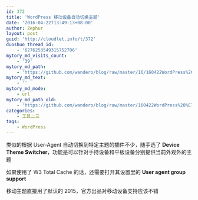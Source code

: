 ```yaml
---
id: 372
title: 'WordPress 移动设备自动切换主题'
date: '2016-04-22T13:49:13+08:00'
author: Zephur
layout: post
guid: 'http://cloudlet.info/t/372'
duoshuo_thread_id:
    - '6276253549315752706'
mytory_md_visits_count:
    - '39'
mytory_md_path:
    - 'https://github.com/wandero/blog/raw/master/16/160422WordPress%20%E7%A7%BB%E5%8A%A8%E8%AE%BE%E5%A4%87%E8%87%AA%E5%8A%A8%E5%88%87%E6%8D%A2%E4%B8%BB%E9%A2%98.md'
mytory_md_text:
    - ''
mytory_md_mode:
    - url
mytory_md_path_old:
    - 'https://github.com/wandero/blog/raw/master/160422WordPress%20%E7%A7%BB%E5%8A%A8%E8%AE%BE%E5%A4%87%E8%87%AA%E5%8A%A8%E5%88%87%E6%8D%A2%E4%B8%BB%E9%A2%98.md'
categories:
    - 工具二三
tags:
    - WordPress
---
```


类似的根据 User-Agent 自动切换到特定主题的插件不少，随手选了 **Device Theme Switcher**，功能是可以针对手持设备和平板设备分别提供当前外观外的主题

如果使用了 W3 Total Cache 的话，还需要打开其设置里的 **User agent group support**

移动主题直接用了默认的 2015，官方出品对移动设备支持应该不错